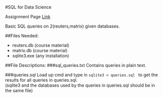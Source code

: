 #SQL for Data Science

Assignment Page [Link](https://www.coursera.org/learn/data-manipulation/programming/nkglo/sql-for-data-science-assignment)

Basic SQL queries on 2(reuters,matrix) given databases.

##Files Needed:
- reuters.db (course material)
- matrix.db (course material)
- sqlite3.exe (any installation)

##File Descriptions:
###sql_queries.txt
Contains queries in plain text.

###queries.sql
Load up cmd and type in 
```sqlite3 < queries.sql ```
to get the results for all queries in queries.sql.  
(sqlite3 and the databases used by the queries in queries.sql should be in the same file) 





